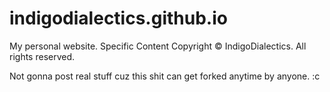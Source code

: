 # indigodialectics.github.io
My personal website. Specific Content Copyright © IndigoDialectics. All rights reserved.

Not gonna post real stuff cuz this shit can get forked anytime by anyone. :c
